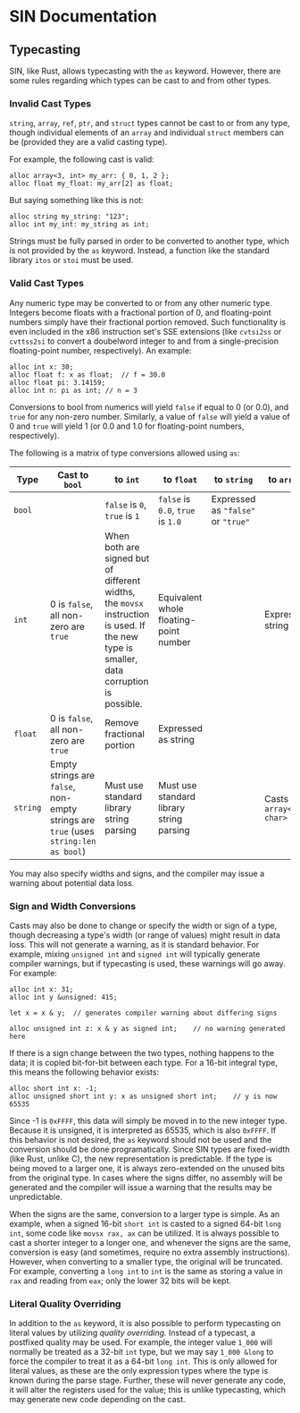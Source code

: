 # SIN Documentation

## Typecasting

SIN, like Rust, allows typecasting with the `as` keyword. However, there are some rules regarding which types can be cast to and from other types.

### Invalid Cast Types

`string`, `array`, `ref`, `ptr`, and `struct` types cannot be cast to or from any type, though individual elements of an `array` and individual `struct` members can be (provided they are a valid casting type).

For example, the following cast is valid:

    alloc array<3, int> my_arr: { 0, 1, 2 };
    alloc float my_float: my_arr[2] as float;

But saying something like this is not:

    alloc string my_string: "123";
    alloc int my_int: my_string as int;

Strings must be fully parsed in order to be converted to another type, which is not provided by the `as` keyword. Instead, a function like the standard library `itos` or `stoi` must be used.

### Valid Cast Types

Any numeric type may be converted to or from any other numeric type. Integers become floats with a fractional portion of 0, and floating-point numbers simply have their fractional portion removed. Such functionality is even included in the x86 instruction set's SSE extensions (like `cvtsi2ss` or `cvttss2si` to convert a doubelword integer to and from a single-precision floating-point number, respectively). An example:

    alloc int x: 30;
    alloc float f: x as float;  // f = 30.0
    alloc float pi: 3.14159;
    alloc int n: pi as int; // n = 3

Conversions to bool from numerics will yield `false` if equal to 0 (or 0.0), and `true` for any non-zero number. Similarly, a value of `false` will yield a value of 0 and `true` will yield 1 (or 0.0 and 1.0 for floating-point numbers, respectively).

The following is a matrix of type conversions allowed using `as`:

| Type | Cast to `bool` | to `int` | to `float` | to `string` | to `array< T >` |
| ---- | -------------- | -------- | ---------- | ----------- | --------------- |
| `bool` | | `false` is `0`, `true` is `1` | `false` is `0.0`, `true` is `1.0` | Expressed as `"false"` or `"true"` | |
| `int` | 0 is `false`, all non-zero are `true` | When both are signed but of different widths, the `movsx` instruction is used. If the new type is smaller, data corruption is possible. | Equivalent whole floating-point number | | Expressed as string | |
| `float` | 0 is `false`, all non-zero are `true` | Remove fractional portion | Expressed as string | |
| `string` | Empty strings are `false`, non-empty strings are `true` (uses `string:len as bool`) | Must use standard library string parsing | Must use standard library string parsing | | Casts to `array<str:len, char>` |

You may also specify widths and signs, and the compiler may issue a warning about potential data loss.

### Sign and Width Conversions

Casts may also be done to change or specify the width or sign of a type, though decreasing a type's width (or range of values) might result in data loss. This will not generate a warning, as it is standard behavior. For example, mixing `unsigned int` and `signed int` will typically generate compiler warnings, but if typecasting is used, these warnings will go away. For example:

    alloc int x: 31;
    alloc int y &unsigned: 415;
    
    let x = x & y;  // generates compiler warning about differing signs

    alloc unsigned int z: x & y as signed int;    // no warning generated here

If there is a sign change between the two types, nothing happens to the data; it is copied bit-for-bit between each type. For a 16-bit integral type, this means the following behavior exists:

    alloc short int x: -1;
    alloc unsigned short int y: x as unsigned short int;    // y is now 65535

Since -1 is `0xFFFF`, this data will simply be moved in to the new integer type. Because it is unsigned, it is interpreted as 65535, which is also `0xFFFF`. If this behavior is not desired, the `as` keyword should not be used and the conversion should be done programatically. Since SIN types are fixed-width (like Rust, unlike C), the new representation is predictable. If the type is being moved to a larger one, it is always zero-extended on the unused bits from the original type. In cases where the signs differ, no assembly will be generated and the compiler will issue a warning that the results may be unpredictable.

When the signs are the same, conversion to a larger type is simple. As an example, when a signed 16-bit `short int` is casted to a signed 64-bit `long int`, some code like `movsx rax, ax` can be utilized. It is always possible to cast a shorter integer to a longer one, and whenever the signs are the same, conversion is easy (and sometimes, require no extra assembly instructions). However, when converting to a smaller type, the original will be truncated. For example, converting a `long int` to `int` is the same as storing a value in `rax` and reading from `eax`; only the lower 32 bits will be kept.

### Literal Quality Overriding

In addition to the `as` keyword, it is also possible to perform typecasting on literal values by utilizing _quality overriding._ Instead of a typecast, a postfixed quality may be used. For example, the integer value `1_000` will normally be treated as a 32-bit `int` type, but we may say `1_000 &long` to force the compiler to treat it as a 64-bit `long int`. This is only allowed for literal values, as these are the only expression types where the type is known during the parse stage. Further, these will never generate any code, it will alter the registers used for the value; this is unlike typecasting, which may generate new code depending on the cast.
